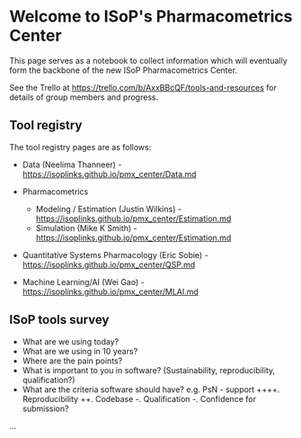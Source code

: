 # Welcome to ISoP's Pharmacometrics Center

This page serves as a notebook to collect information which will eventually form the backbone of the new ISoP Pharmacometrics Center.

See the Trello at https://trello.com/b/AxxBBcQF/tools-and-resources for details of group members and progress.

## Tool registry

The tool registry pages are as follows:

* Data (Neelima Thanneer) - https://isoplinks.github.io/pmx_center/Data.md

* Pharmacometrics
  - Modeling / Estimation (Justin Wilkins) - https://isoplinks.github.io/pmx_center/Estimation.md
  - Simulation (Mike K Smith) - https://isoplinks.github.io/pmx_center/Estimation.md   
  
* Quantitative Systems Pharmacology (Eric Sobie)  - https://isoplinks.github.io/pmx_center/QSP.md

* Machine Learning/AI (Wei Gao) - https://isoplinks.github.io/pmx_center/MLAI.md

## ISoP tools survey

* What are we using today?
* What are we using in 10 years?
* Where are the pain points?
* What is important to you in software? (Sustainability, reproducibility, qualification?)
* What are the criteria software should have? e.g. PsN - support ++++. Reproducibility ++. Codebase -. Qualification -. Confidence for submission?

...

